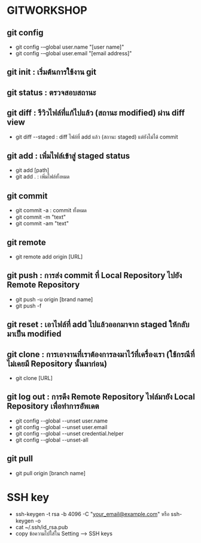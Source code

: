 # GITWORKSHOP
## git config
- git config -–global user.name "[user name]"
- git config -–global user.email "[email address]" 
## git init : เริ่มต้นการใช้งาน git
## git status : ตรวจสอบสถานะ
## git diff : รีวิวไฟล์ที่แก้ไปแล้ว (สถานะ modified) ผ่าน diff view
- git diff --staged :  diff ไฟล์ที่ add แล้ว (สถานะ staged) แต่ยังไม่ได้ commit
## git add : เพิ่มไฟล์เข้าสู่ staged status
- git add [path]
- git add . : เพิ่มไฟล์ทั้งหมด
## git commit 
- git commit -a : commit ทั้งหมด
- git commit -m "text"
- git commit -am "text"
## git remote
- git remote add origin [URL]
## git push : การส่ง commit ที่ Local Repository ไปยัง Remote Repository
- git push -u origin [brand name]
- git push -f
## git reset : เอาไฟล์ที่ add ไปแล้วออกมาจาก staged ให้กลับมาเป็น modified
## git clone : การเอางานที่เราต้องการลงมาไว้ที่เครื่องเรา (ใช้กรณีที่ไม่เคยมี Repository นั้นมาก่อน)
- git clone [URL] 
## git log out : การดึง Remote Repository ไฟล์มายัง Local Repository เพื่อทำการอัพเดต 
- git config --global --unset user.name
- git config --global --unset user.email
- git config --global --unset credential.helper
- git config --global --unset-all 
## git pull 
- git pull origin [branch name]
# SSH key 
- ssh-keygen -t rsa -b 4096 -C "your_email@example.com" หรือ  ssh-keygen -o
- cat ~/.ssh/id_rsa.pub 
- copy ข้อความไปใส่ใน Setting --> SSH keys
